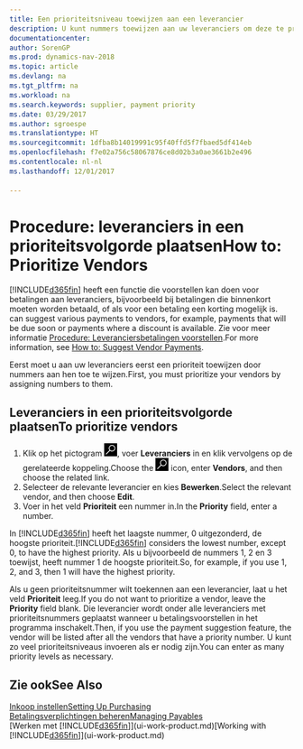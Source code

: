 ```yaml
---
title: Een prioriteitsniveau toewijzen aan een leverancier
description: U kunt nummers toewijzen aan uw leveranciers om deze te prioriteren en betalingsvoorstellen in Dynamics NAV te vergemakkelijken.
documentationcenter: 
author: SorenGP
ms.prod: dynamics-nav-2018
ms.topic: article
ms.devlang: na
ms.tgt_pltfrm: na
ms.workload: na
ms.search.keywords: supplier, payment priority
ms.date: 03/29/2017
ms.author: sgroespe
ms.translationtype: HT
ms.sourcegitcommit: 1dfba8b14019991c95f40ffd5f7fbaed5df414eb
ms.openlocfilehash: f7e02a756c58067876ce8d02b3a0ae3661b2e496
ms.contentlocale: nl-nl
ms.lasthandoff: 12/01/2017

---
```

# <a name="how-to-prioritize-vendors"></a><span data-ttu-id="e5bea-103">Procedure: leveranciers in een prioriteitsvolgorde plaatsen</span><span class="sxs-lookup"><span data-stu-id="e5bea-103">How to: Prioritize Vendors</span></span>
[!INCLUDE[d365fin](includes/d365fin_md.md)]<span data-ttu-id="e5bea-104"> heeft een functie die voorstellen kan doen voor betalingen aan leveranciers, bijvoorbeeld bij betalingen die binnenkort moeten worden betaald, of als voor een betaling een korting mogelijk is.</span><span class="sxs-lookup"><span data-stu-id="e5bea-104"> can suggest various payments to vendors, for example, payments that will be due soon or payments where a discount is available.</span></span> <span data-ttu-id="e5bea-105">Zie voor meer informatie [Procedure: Leveranciersbetalingen voorstellen](payables-how-suggest-vendor-payments.md).</span><span class="sxs-lookup"><span data-stu-id="e5bea-105">For more information, see [How to: Suggest Vendor Payments](payables-how-suggest-vendor-payments.md).</span></span>

<span data-ttu-id="e5bea-106">Eerst moet u aan uw leveranciers eerst een prioriteit toewijzen door nummers aan hen toe te wijzen.</span><span class="sxs-lookup"><span data-stu-id="e5bea-106">First, you must prioritize your vendors by assigning numbers to them.</span></span>

## <a name="to-prioritize-vendors"></a><span data-ttu-id="e5bea-107">Leveranciers in een prioriteitsvolgorde plaatsen</span><span class="sxs-lookup"><span data-stu-id="e5bea-107">To prioritize vendors</span></span>
1. <span data-ttu-id="e5bea-108">Klik op het pictogram ![Zoeken naar pagina of rapport](media/ui-search/search_small.png "pictogram Zoeken naar pagina of rapport"), voer **Leveranciers** in en klik vervolgens op de gerelateerde koppeling.</span><span class="sxs-lookup"><span data-stu-id="e5bea-108">Choose the ![Search for Page or Report](media/ui-search/search_small.png "Search for Page or Report icon") icon, enter **Vendors**, and then choose the related link.</span></span>
2. <span data-ttu-id="e5bea-109">Selecteer de relevante leverancier en kies **Bewerken**.</span><span class="sxs-lookup"><span data-stu-id="e5bea-109">Select the relevant vendor, and then choose **Edit**.</span></span>
3. <span data-ttu-id="e5bea-110">Voer in het veld **Prioriteit** een nummer in.</span><span class="sxs-lookup"><span data-stu-id="e5bea-110">In the **Priority** field, enter a number.</span></span>

<span data-ttu-id="e5bea-111">In [!INCLUDE[d365fin](includes/d365fin_md.md)] heeft het laagste nummer, 0 uitgezonderd, de hoogste prioriteit.</span><span class="sxs-lookup"><span data-stu-id="e5bea-111">[!INCLUDE[d365fin](includes/d365fin_md.md)] considers the lowest number, except 0, to have the highest priority.</span></span> <span data-ttu-id="e5bea-112">Als u bijvoorbeeld de nummers 1, 2 en 3 toewijst, heeft nummer 1 de hoogste prioriteit.</span><span class="sxs-lookup"><span data-stu-id="e5bea-112">So, for example, if you use 1, 2, and 3, then 1 will have the highest priority.</span></span>

<span data-ttu-id="e5bea-113">Als u geen prioriteitsnummer wilt toekennen aan een leverancier, laat u het veld **Prioriteit** leeg.</span><span class="sxs-lookup"><span data-stu-id="e5bea-113">If you do not want to prioritize a vendor, leave the **Priority** field blank.</span></span> <span data-ttu-id="e5bea-114">Die leverancier wordt onder alle leveranciers met prioriteitsnummers geplaatst wanneer u betalingsvoorstellen in het programma inschakelt.</span><span class="sxs-lookup"><span data-stu-id="e5bea-114">Then, if you use the payment suggestion feature, the vendor will be listed after all the vendors that have a priority number.</span></span> <span data-ttu-id="e5bea-115">U kunt zo veel prioriteitsniveaus invoeren als er nodig zijn.</span><span class="sxs-lookup"><span data-stu-id="e5bea-115">You can enter as many priority levels as necessary.</span></span>

## <a name="see-also"></a><span data-ttu-id="e5bea-116">Zie ook</span><span class="sxs-lookup"><span data-stu-id="e5bea-116">See Also</span></span>
[<span data-ttu-id="e5bea-117">Inkoop instellen</span><span class="sxs-lookup"><span data-stu-id="e5bea-117">Setting Up Purchasing</span></span>](purchasing-setup-purchasing.md)  
[<span data-ttu-id="e5bea-118">Betalingsverplichtingen beheren</span><span class="sxs-lookup"><span data-stu-id="e5bea-118">Managing Payables</span></span>](payables-manage-payables.md)  
<span data-ttu-id="e5bea-119">[Werken met [!INCLUDE[d365fin](includes/d365fin_md.md)]](ui-work-product.md)</span><span class="sxs-lookup"><span data-stu-id="e5bea-119">[Working with [!INCLUDE[d365fin](includes/d365fin_md.md)]](ui-work-product.md)</span></span>

